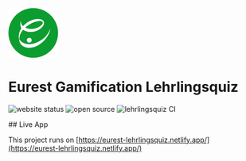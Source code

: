 <img src="https://raw.githubusercontent.com/EurestGamification/lehrlingsquiz/main/src/assets/img/logo.png" alt="Eurest logo" width="100"/>

# Eurest Gamification Lehrlingsquiz

<p>
<img src="https://img.shields.io/website?up_message=online&url=https%3A%2F%2Feurest-lehrlingsquiz.netlify.app%2F" alt="website status"/>
<img src="https://badgen.net/badge/Open%20Source%3F/Yes%21/blue?icon=github" alt="open source"/>
<img src="https://github.com/EurestGamification/lehrlingsquiz/actions/workflows/production.yml/badge.svg" alt="lehrlingsquiz CI"/>
</p>
## Live App

This project runs on [https://eurest-lehrlingsquiz.netlify.app/](https://eurest-lehrlingsquiz.netlify.app/)
